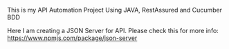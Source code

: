 This is my API Automation Project Using JAVA, RestAssured and Cucumber BDD

Here I am creating a JSON Server for API. Please check this for more info: https://www.npmjs.com/package/json-server

